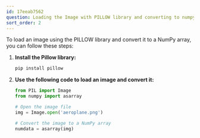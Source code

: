 ```yaml
---
id: 17eeab7562
question: Loading the Image with PILLOW library and converting to numpy array
sort_order: 2
---
```


To load an image using the PILLOW library and convert it to a NumPy array, you can follow these steps:

1. **Install the Pillow library:**
   
   ```bash
   pip install pillow
   ```

2. **Use the following code to load an image and convert it:**

   ```python
   from PIL import Image
   from numpy import asarray

   # Open the image file
   img = Image.open('aeroplane.png')

   # Convert the image to a NumPy array
   numdata = asarray(img)
   ```